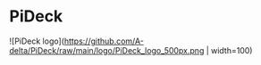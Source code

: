 # PiDeck

![PiDeck logo](https://github.com/A-delta/PiDeck/raw/main/logo/PiDeck_logo_500px.png | width=100)
